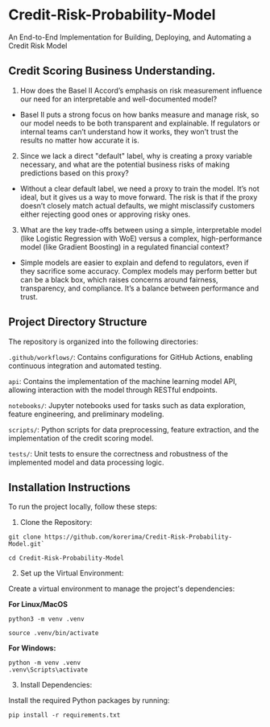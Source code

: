 # Credit-Risk-Probability-Model
An End-to-End Implementation for Building, Deploying, and Automating a Credit Risk Model

## Credit Scoring Business Understanding.
1. How does the Basel II Accord’s emphasis on risk measurement influence our need for an interpretable and well-documented model?
- Basel II puts a strong focus on how banks measure and manage risk, so our model needs to be both transparent and explainable. If regulators or internal teams can’t understand how it works, they won’t trust the results no matter how accurate it is.

2. Since we lack a direct "default" label, why is creating a proxy variable necessary, and what are the potential business risks of making predictions based on this proxy?
- Without a clear default label, we need a proxy to train the model. It’s not ideal, but it gives us a way to move forward. The risk is that if the proxy doesn’t closely match actual defaults, we might misclassify customers either rejecting good ones or approving risky ones.

3. What are the key trade-offs between using a simple, interpretable model (like Logistic Regression with WoE) versus a complex, high-performance model (like Gradient Boosting) in a regulated financial context?
- Simple models are easier to explain and defend to regulators, even if they sacrifice some accuracy. Complex models may perform better but can be a black box, which raises concerns around fairness, transparency, and compliance. It’s a balance between performance and trust.

## Project Directory Structure

The repository is organized into the following directories:

`.github/workflows/`: Contains configurations for GitHub Actions, enabling continuous integration and automated testing.

`api`: Contains the implementation of the machine learning model API, allowing interaction with the model through RESTful endpoints.

`notebooks/`: Jupyter notebooks used for tasks such as data exploration, feature engineering, and preliminary modeling.

`scripts/`: Python scripts for data preprocessing, feature extraction, and the implementation of the credit scoring model.

`tests/`: Unit tests to ensure the correctness and robustness of the implemented model and data processing logic.



## Installation Instructions

To run the project locally, follow these steps:

1. Clone the Repository:
>>>>
    git clone https://github.com/korerima/Credit-Risk-Probability-Model.git`

    cd Credit-Risk-Probability-Model
>>>>

2. Set up the Virtual Environment:

Create a virtual environment to manage the project's dependencies:

**For Linux/MacOS**

>>>
    python3 -m venv .venv

    source .venv/bin/activate  
>>>

**For Windows:**

>>>
    python -m venv .venv
    .venv\Scripts\activate
>>>

3. Install Dependencies:

Install the required Python packages by running:
>>>
    pip install -r requirements.txt
>>>
